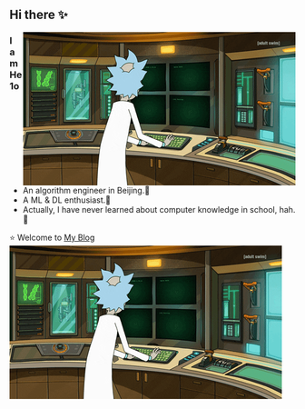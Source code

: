 ## Hi there ✨ 
<img align="right" alt="GIF" src="https://github.com/darshan-jain/darshan-jain/blob/master/rick.gif" />

### I am He1o
- An algorithm engineer in Beijing.🐾 
- A ML & DL enthusiast.🐾 
- Actually, I have never learned about computer knowledge in school, hah. 🐾 


⭐️ Welcome to [My Blog](https://github.com/darshan-jain)
<img align="center" alt="GIF" src="https://github.com/darshan-jain/darshan-jain/blob/master/rick.gif" />
